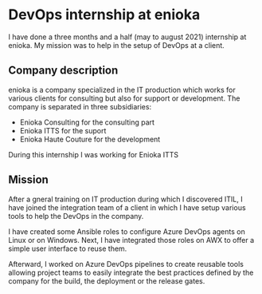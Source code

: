# DevOps internship at enioka

I have done a three months and a half (may to august 2021) internship at enioka. My mission was to help in the setup of DevOps at a client.

## Company description

enioka is a company specialized in the IT production which works for various clients for consulting but also for support or development. The company is separated in three subsidiaries:

- Enioka Consulting for the consulting part
- Enioka ITTS for the suport
- Enioka Haute Couture for the development

During this internship I was working for Enioka ITTS

## Mission

After a gneral training on IT production during which I discovered ITIL, I have joined the integration team of a client in which I have setup various tools to help the DevOps in the company.

I have created some Ansible roles to configure Azure DevOps agents on Linux or on Windows. Next, I have integrated those roles on AWX to offer a simple user interface to reuse them.

Afterward, I worked on Azure DevOps pipelines to create reusable tools allowing project teams to easily integrate the best practices defined by the company for the build, the deployment or the release gates.
